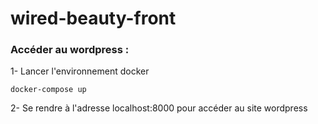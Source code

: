 # wired-beauty-front

### Accéder au wordpress :

1- Lancer l'environnement docker  
```console
docker-compose up
```

2- Se rendre à l'adresse localhost:8000 pour accéder au site wordpress